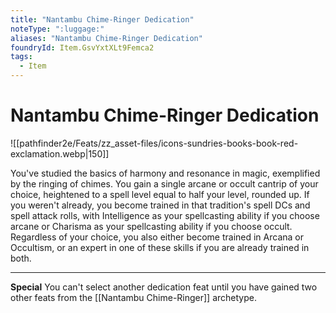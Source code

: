 ```yaml
---
title: "Nantambu Chime-Ringer Dedication"
noteType: ":luggage:"
aliases: "Nantambu Chime-Ringer Dedication"
foundryId: Item.GsvYxtXLt9Femca2
tags:
  - Item
---
```


# Nantambu Chime-Ringer Dedication
![[pathfinder2e/Feats/zz_asset-files/icons-sundries-books-book-red-exclamation.webp|150]]

You've studied the basics of harmony and resonance in magic, exemplified by the ringing of chimes. You gain a single arcane or occult cantrip of your choice, heightened to a spell level equal to half your level, rounded up. If you weren't already, you become trained in that tradition's spell DCs and spell attack rolls, with Intelligence as your spellcasting ability if you choose arcane or Charisma as your spellcasting ability if you choose occult. Regardless of your choice, you also either become trained in Arcana or Occultism, or an expert in one of these skills if you are already trained in both.

* * *

**Special** You can't select another dedication feat until you have gained two other feats from the [[Nantambu Chime-Ringer]] archetype.
